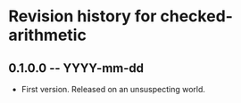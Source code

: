 # Revision history for checked-arithmetic

## 0.1.0.0 -- YYYY-mm-dd

* First version. Released on an unsuspecting world.
